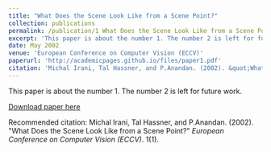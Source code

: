 ```yaml
---
title: "What Does the Scene Look Like from a Scene Point?"
collection: publications
permalink: /publication/1 What Does the Scene Look Like from a Scene Point
excerpt: 'This paper is about the number 1. The number 2 is left for future work.'
date: May 2002
venue: 'European Conference on Computer Vision (ECCV)'
paperurl: 'http://academicpages.github.io/files/paper1.pdf'
citation: 'Michal Irani, Tal Hassner, and P.Anandan. (2002). &quot;What Does the Scene Look Like from a Scene Point?.&quot; <i>European Conference on Computer Vision (ECCV)</i>. 1(1).'
---
```

This paper is about the number 1. The number 2 is left for future work.

[Download paper here](http://osnathassner.github.io/files/paper1.pdf)

Recommended citation: Michal Irani, Tal Hassner, and P.Anandan. (2002). "What Does the Scene Look Like from a Scene Point?" <i>European Conference on Computer Vision (ECCV)</i>. 1(1).
